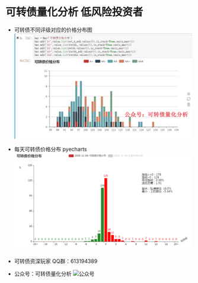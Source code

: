 # 可转债量化分析 低风险投资者

- 可转债不同评级对应的价格分布图
![ 价格分布图 ](./static/可转债价格分布.JPG)



- 每天可转债价格分布 pyecharts
![ 每天价格分布图 ](./static/2020-11-04-1.gif)


- 可转债资深玩家 QQ群：613194389


- 公众号：可转债量化分析
![ 公众号 ](http://www.30daydo.com/uploads/article/20210329/e42c51f95e6e6b41366ee320c1f01316.jpg)